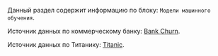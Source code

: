 Данный раздел содержит информацию по блоку: `Модели машинного обучения`.

Источник данных по коммерческому банку: [Bank Churn](https://www.kaggle.com/barelydedicated/bank-customer-churn-modeling).

Источник данных по Титанику: [Titanic](https://web.stanford.edu/class/archive/cs/cs109/cs109.1166/problem12.html).

